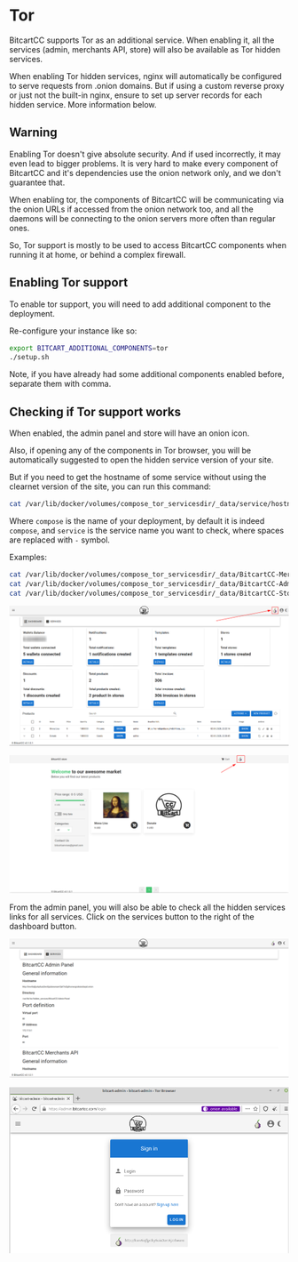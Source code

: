 # Tor

BitcartCC supports Tor as an additional service. When enabling it, all the services \(admin, merchants API, store\) will also be available as Tor hidden services.

When enabling Tor hidden services, nginx will automatically be configured to serve requests from .onion domains. But if using a custom reverse proxy or just not the built-in nginx, ensure to set up server records for each hidden service. More information below.

## Warning

Enabling Tor doesn't give absolute security. And if used incorrectly, it may even lead to bigger problems. It is very hard to make every component of BitcartCC and it's dependencies use the onion network only, and we don't guarantee that.

When enabling tor, the components of BitcartCC will be communicating via the onion URLs if accessed from the onion network too, and all the daemons will be connecting to the onion servers more often than regular ones.

So, Tor support is mostly to be used to access BitcartCC components when running it at home, or behind a complex firewall.

## Enabling Tor support

To enable tor support, you will need to add additional component to the deployment.

Re-configure your instance like so:

```bash
export BITCART_ADDITIONAL_COMPONENTS=tor
./setup.sh
```

Note, if you have already had some additional components enabled before, separate them with comma.

## Checking if Tor support works

When enabled, the admin panel and store will have an onion icon.

Also, if opening any of the components in Tor browser, you will be automatically suggested to open the hidden service version of your site.

But if you need to get the hostname of some service without using the clearnet version of the site, you can run this command:

```bash
cat /var/lib/docker/volumes/compose_tor_servicesdir/_data/service/hostname
```

Where `compose` is the name of your deployment, by default it is indeed `compose`, and `service` is the service name you want to check, where spaces are replaced with `-` symbol.

Examples:

```bash
cat /var/lib/docker/volumes/compose_tor_servicesdir/_data/BitcartCC-Merchants-API/hostname # for Merchants API
cat /var/lib/docker/volumes/compose_tor_servicesdir/_data/BitcartCC-Admin-Panel/hostname # for admin panel
cat /var/lib/docker/volumes/compose_tor_servicesdir/_data/BitcartCC-Store/hostname # for store
```

![Admin panel&apos;s tor icon](../.gitbook/assets/admin_tor.png)

![Store&apos;s tor icon](../.gitbook/assets/store_tor.png)

From the admin panel, you will also be able to check all the hidden services links for all services. Click on the services button to the right of the dashboard button.

![Hidden services list](../.gitbook/assets/admin_tor_services.png)

![Onion service available in the Tor browser](../.gitbook/assets/tor_onion_available.png)

